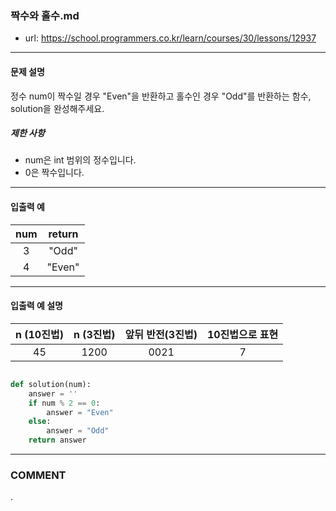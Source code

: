 ### 짝수와 홀수.md

 - url: https://school.programmers.co.kr/learn/courses/30/lessons/12937
 
 --------
 
#### 문제 설명
정수 num이 짝수일 경우 "Even"을 반환하고 홀수인 경우 "Odd"를 반환하는 함수, solution을 완성해주세요.

##### 제한 사항
 - num은 int 범위의 정수입니다.
 - 0은 짝수입니다.
--------
 
#### 입출력 예
|num|return|
|:---:|:---:|
|3|"Odd"|
|4|"Even"|
 
--------

#### 입출력 예 설명
|n (10진법)|n (3진법)|앞뒤 반전(3진법)|10진법으로 표현|
|:---:|:---:|:---:|:---:|
|45|1200|0021|7|

```python

def solution(num):
    answer = ''
    if num % 2 == 0:
        answer = "Even"
    else:
        answer = "Odd"
    return answer
```

------
### COMMENT
.


